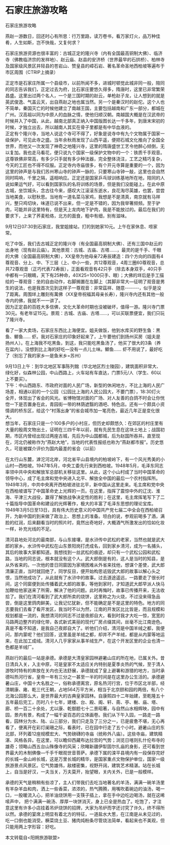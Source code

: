 # 石家庄旅游攻略  
石家庄旅游攻略  

燕赵一游数日，回还时心有所思：行万里路，读万卷书，看万家灯火，品万种佳肴，人生如斯，岂不快哉，又复何求？  

石家庄旅游资源也很丰富的：古城正定的隆兴寺（内有全国最高铜制大佛）、临济寺（佛教临济宗的发祥地）、赵云庙、赵县的安济桥（世界最早的石拱桥）、柏林寺及国家级风景区井陉县的苍岩山、赞皇县的嶂石岩、著名革命圣地西柏坡等遍布于市区周围（CTRIP上摘录）  

正定市是石家庄所属一个县级市，以前所闻不多，进城时顿觉此城非同一般，陪同的同志告诉我们，正定过去为府，比石家庄要悠久得多，隋唐时，这里已非常繁荣昌盛。这里出过两个名人，一个是三国时期的赵云，单枪赵子龙，让人想到的就是英武俊逸、气盖云天，出自燕赵之地也属当然。另一个是秦汉时的赵佗。这个人也不简单，秦国灭亡的时候他建立了南越王国，主要包括越南和广东一部分，都城在广州。汉高祖以同为中原人的血脉之情，使他归顺汉朝。南越国大概是在汉武帝的时候并入了中国，从此，越南北部真正纳入中国版图长达一千多年，到唐末宋初的时候，才独立出去，所以越南人其实在骨子里都是有中华血液的。  
正定有个隆兴寺，当地人说这个寺可不得了，好象是说寺中有九个文物属于国家一级保护，可见此寺之盛。当年余秋雨发现了山西平遥，便把石城文化推向了全国全世界，而他又一次发现了神奇之地隆兴寺，这里的隋唐盛世工艺令他醉心倾倒，无以复加。我也走马看花，便只说九个国家一级保护文物中的一个：铁质千手观音。这尊铁佛非常高，有多少只手就有多少种法器，完全整体浇注，工艺之精巧复杂，今天的工匠也不得不叹服。正定寺内寺庙很多，有个开元寺算是重要的一个，因为这里的钟声是与我们苏州寒山寺的钟声一脉的，只要寒山寺钟一敲，这里也会自然同时鸣响，千里之隔，遥相响应。正定还是国家乒乓球训练基地所在地，陪同的人说如果运气好，可以看到国家队的名将训练的场景，但是我们没能碰上。在此中原古城，坐饮城头，念古往今来，感叹大江滚滚东逝水，良花淘尽英雄，也罢，尝尝当地美食，以慰秋思。当地有一道名菜马家鸡，我想是不是清真，南京就有马祥兴，整只鸡切块，味道已说不出来，但一定是不错的，因为我举箸频频。至于驴肉，可能并非这里特有，但是天上龙肉地下驴肉，我是不能放过的。最后在我们的要求下，上来了荞麦秴烙，北方的面食，粗中有细，别有滋味。  

9月12日07:30到石家庄，我堂姐接站，打的到她家10元。上午在家休息、唠家常。  

吃了中饭，我们去古城正定的隆兴寺（有全国最高铜制大佛）、还有三国中赵云的出身地（现有赵云庙）。其他景观：古城、古庙、古塔……，最灵的是千手、千眼的大佛（全国最高铜制大佛），XX皇帝为他母亲72寿辰建造：四个方向的四面有4尊观音、分上、中、下三层（上、中小一些，共12尊观音，4周三圈60尊观音，总共72尊观音（正巧代表72寿辰），正面看观音有42只手（除去本身双手，40只手中都有一只眼睛，天下有25种命，40X25=1000只手、眼）；大佛的垟后是手工描绘的一尊观音：坐的自由动作，右脚搁置在左脚上（其脚非常大—征明了观音是男生的说法，也是我首次见到这样子一尊观音：非常茲祥、随意-------，似乎是没了距离。周围垟上雕刻有萬佛（XX皇帝祝福其母亲长寿），隆兴寺内还有其他一般寺内的佛，我就不一一讲了。  
因为正定县的百姓大多信佛，文化大革命时期也没被破坏，值得一游。隆兴寺门票30元。有老年证15元。景观：古城、古庙、古塔……，可以买联票便宜，我们只玩了隆兴寺。  

看了一家大卖场，石家庄东西比上海便宜。姐夫做饭，他到水库买的野生鱼：黒鱼、鲫鱼…… 虾。我对石家庄的印象好起来了，上午要他们到扬州买房（姐夫是扬州人）。在上海我不吃黑鱼，到这，我只能吃黑鱼汤了，他买了很大的3条（养在盆内）。没想到比上海的好吃—没有一点儿土味。鲫鱼…… 虾不用说了，最好吃了（别忘了我的家乡—是鱼米乡=苏州）  

9月13日上午：到华北地区军事陈列錧（华北地区烈士陵园），建筑面积非常大、绿化好，似森林公园，中山西路上，火车站有车直达，门票5元/人（学生、60以上不要买）。  
下午：中山西路东、市政府对面的人民广场，新型的休闲地方，不比上海的人民广场差，相通以前的一个公园（公园比上海的人民公园大，不要门票），18:30灯火全开，体现出了省会的风光。省博物馆对面的广场、对人友善的白鸽不时会让你恍惚一下是否置身在此，青园街一带的林荫遮翳的酒吧、特色店。还有一个颇具小资情调的桥东区，给这个“村落出身”的省会城市加一笔亮色，最近几年正是变化很大。  
想当年，石家庄只是一个100多户的小村庄，但历史却颇悠久：在郊区的村庄里有大量的殷周文物出土，证明在三四千年以前，就有先民生息在这块土地上；战国初期，市区内曾经出现过两座古城，先后为中山国都城，后为赵国所吞并。直至现在，河北仍被称作为“燕赵大地”，当地的代表性报纸也称为“燕赵都市报”。历史悠久，可是被媒介评价为国内最差的省会（以前）  

在太行山东麓，滹沱河北岸，河北省平山县境内的柏坡岭下，有一个风光秀美的小山村—西柏坡。1947年5月，中央工委先行来到西柏坡。1948年5月，毛泽东同志率领中共中央和解放军总部机关移驻这里。从此，这个小山村成了当时中国革命的领导中心，成了毛主席和党中央进入北平、解放全中国的最后一个农村指挥所。1949年3月，中共中央离开西柏坡进驻北平，新中国从这里走来。毛主席和党中央在西柏坡谱写了中国革命史上光辉的一页。在这里，指挥了震惊中外的辽沈、淮海、平津三大战役，赢得了解放战争决定性的胜利；在这里，毛主席挥笔写下了二十篇指导中国革命和建设的光辉著作，极大的丰富了毛泽东思想的理论宝库。1949年3月5日至13日，具有伟大历史意义的中国共产党七届二中全会在西柏坡召开，为新中国的到来做了政治上、思想上的准备。坦白的说，参观前喝多了酒，满脸的红润，后来翻看当时的照片时，竟然出奇地好，大概酒气所激发出的恰如化妆一样，补充光线的不足。  

清河县地处河北的最南部，与山东接壤，是水浒传中武松的老家，当然也就是武大郎的家乡。水浒传中武松在山东景阳岗打虎成名，回到家乡清河，成为一名捕头，其后的故事大家都知道。我想找到一丝武松的痕迹，却只有一个武松公园和武松路，当地的同志说，根本就没有这个人。武大郎倒是有的，这人是当时的知县，是从外省来的。一次他的昔日同窗因为家境困难从外省来找他，想谋个差使，武大郎清廉正直，当时就回绝了，同学反目，便开始构思诋毁武大郎的故事以解心头之恨，当然他成功了，从此就有了水浒中的故事。过去道途遥远，一路要走了很长时间，这个同窗便到处传播着武大郎的故事，等他到家时，才知道武大郎早派人快马加鞭给他家送来了所需，解决了他的问题。此时再悔时，故事已传播开来，无法收拾了。我们在清河看到了武大郎所卖的烧饼，这里称之为火烧，不过没来得急品尝，倒是这里鸽肉鲜美，让我记忆犹新，但不能确定是不是这里的特色。地方的同志要我们去看了看开发区，我当时不以为然，江南的开发区比比皆是，而且规模和规划都是一流的，我想清河的同志不过是夜郎自大，看到时我才大吃一惊，宽宽的马路两边整齐的绿化带，各式新式美丽的现代厂房点缀其间，丝毫不比江南逊色。真是不看不知道，是我自己夜郎自大了。听他们介绍，清河是中国羊绒之都，我便问，那内蒙呢？他们回答，这里虽是羊绒之都，却并不产羊绒，都是从内蒙等地运来，在此加工成绒。清河人几乎家家从事羊绒生产，在这个开发区里的企业也清一色都是羊绒厂。  

燕赵行的最后一站是承德。承德是大清皇家园林避暑山庄的所在地，已属关外。昔日清兵入关，入主中原，可是皇家不太适应关内特别是夏季炎热的气候，至于清人游牧时特有的奔放在关内也无法舒展，承德就成了皇上避署和游猎的地方，当时承德叫热河行省，皇帝一年有三分之一甚至一半的时间是在这里办公生活的。承德避暑山庄，中国十大名胜之一，俗称承德离宫，原名热河行宫，位于市区北半部，经清朝康、雍、乾三代王朝，占地564万平方米，相当于北京颐和园的两倍，有八个北海公园那么大，是世界最大的古典皇家园林。自康熙四十二年始建，至乾隆五十五年最后完工，历时八十七年，建楼、台、殿、阁、轩、斋、亭、榭、庙、塔、廊、桥一百二十余处，尤以康、乾御题七十二景昭著，与自然山水相辉映，园中有园，景内有景，构成了一幅千姿百态的立体画卷。我们从下午入园，一路走一路看，园林分为水、陆、山三部分，我们只走及了三分之一，已是疲惫不堪，无心再看了，便离开在彩灯阑珊之际，看表时，已在园中行走了五个小时。避暑山庄的东北部，环列着12座规模宏大、气势磅礴的寺庙（统称外八庙）。这些寺庙，建筑精湛、风格各异。在这里，可以瞻仰西藏布达拉宫的气势；浏览日喀则扎什伦布寺的雄奇；领略山西五台山殊像寺的风采；欣睹新疆伊犁固尔扎庙的身影，还可看到世界最大的木制佛像—千手千眼观世音菩萨。承德下属的滦平县境内有一段保存完好的长城—金山岭长城，这是万里长城的精华，是国家重点文物保护单位，国家一级旅游景点风景区。它气势雄伟，敌楼密集，视野开阔，建筑艺术精湛。站在长城上，自当是好汉，一夫当关，万夫莫开，抬望眼，关内关外，已是一般模样。  

承德的天气是稍稍有些凉了，主人们带我们去吃当地著名的羊汤，满满一碗羊汤里有羊杂羊血和肉，洒上一些香菜，浓浓的，热气腾腾，用嘴吹着碗边的油汤，喝一口，一股暖流入心，把羊油烧饼用一支筷子插上，拿在手中边吃边喝汤，就在这唏嗦声中， 把个满满一碗汤、厚厚一块饼消灭，身上已全是热血了。吃饱了，才注意这里有许多小店挂着吊炉烧饼的招牌，大家为吊炉而字还讨究了许久，终不得所以然。承德的宴席上明显有着北方的特征，一道盐水大葱，在江南是从未见过的，吃一口倒也能消受。橛菜烧土豆、猪肉炖粉条尽管烧法简单，看起来也不美观，但只能用两上字形容：好吃。  

本文转载自<阳朔旅游联盟>  

